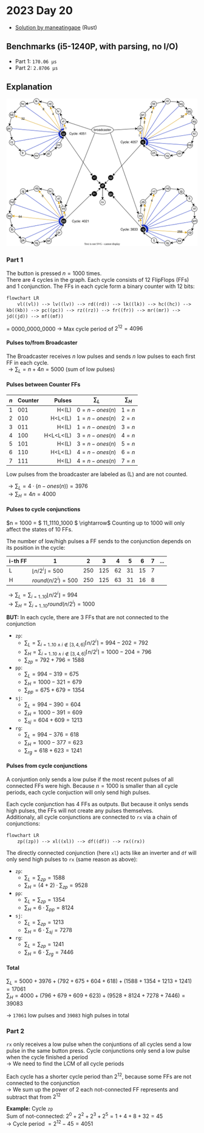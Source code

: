 # 2023 Day 20

- [Solution by maneatingape](https://github.com/maneatingape/advent-of-code-rust/blob/main/src/year2023/day20.rs) (Rust)

## Benchmarks (i5-1240P, with parsing, no I/O)

- Part 1: `170.06 µs`
- Part 2: `2.8706 µs`

## Explanation

![Input Graph](./input.svg)

### Part 1

The button is pressed $n = 1000$ times.\
There are 4 cycles in the graph. Each cycle consists of 12 FlipFlops (FFs) and 1 conjunction. The FFs in each cycle form a binary counter with 12 bits:

```mermaid
flowchart LR
    vl((vl)) --> lv((lv)) --> rd((rd)) --> lk((lk)) --> hc((hc)) --> kb((kb)) --> pc((pc)) --> rz((rz)) --> fr((fr)) --> mr((mr)) --> jd((jd)) --> mf((mf))
```

= 0000_0000_0000 $\rightarrow$ Max cycle period of $2^{12} = 4096$

#### Pulses to/from Broadcaster

The Broadcaster receives $n$ low pulses and sends $n$ low pulses to each first FF in each cycle.\
$\rightarrow \sum_L = n + 4n = 5000$ (sum of low pulses)

#### Pulses between Counter FFs

| $n$ | Counter |    Pulses | $\sum_{L}$    | $\sum_{H}$ |
| --- | ------- | --------: | ------------- | ---------- |
| 1   | 001     |     H<(L) | $0=n-ones(n)$ | $1=n$      |
| 2   | 010     |   H<L<(L) | $1=n-ones(n)$ | $2=n$      |
| 3   | 011     |     H<(L) | $1=n-ones(n)$ | $3=n$      |
| 4   | 100     | H<L<L<(L) | $3=n-ones(n)$ | $4=n$      |
| 5   | 101     |     H<(L) | $3=n-ones(n)$ | $5=n$      |
| 6   | 110     |   H<L<(L) | $4=n-ones(n)$ | $6=n$      |
| 7   | 111     |     H<(L) | $4=n-ones(n)$ | $7=n$      |

Low pulses from the broadcaster are labeled as (L) and are not counted.

$\rightarrow \sum_L = 4 \cdot (n - ones(n)) = 3976$\
$\rightarrow \sum_H = 4n = 4000$

#### Pulses to cycle conjunctions

$n = 1000 = $ 11_1110_1000 $ \rightarrow$ Counting up to 1000 will only affect the states of 10 FFs.

The number of low/high pulses a FF sends to the conjunction depends on its position in the cycle:

| i-th FF | 1                             | 2   | 3   | 4   | 5   | 6   | 7   | ... |
| ------- | ----------------------------- | --- | --- | --- | --- | --- | --- | --- |
| L       | $\lfloor n/2^i \rfloor = 500$ | 250 | 125 | 62  | 31  | 15  | 7   |
| H       | $round(n/2^i) = 500$          | 250 | 125 | 63  | 31  | 16  | 8   |

$\rightarrow \sum_L = \sum_{i=1..10} \lfloor n/2^i \rfloor = 994$\
$\rightarrow \sum_H = \sum_{i=1..10} round(n/2^i) = 1000$

**BUT:** In each cycle, there are 3 FFs that are not connected to the conjunction

- `zp`:
  - $\sum_L = \sum_{i=1..10\wedge i \not\in [3,4,6]} \lceil n/2^i \rceil = 994 - 202 = 792$
  - $\sum_H = \sum_{i=1..10\wedge i \not\in [3,4,6]} \lceil n/2^i \rceil = 1000 - 204 = 796$
  - $\sum_{zp} = 792 + 796 = 1588$
- `pp`:
  - $\sum_L = 994 - 319 = 675$
  - $\sum_H = 1000 - 321 = 679$
  - $\sum_{pp} = 675 + 679 = 1354$
- `sj`:
  - $\sum_L = 994 - 390 = 604$
  - $\sum_H = 1000 - 391 = 609$
  - $\sum_{sj} = 604 + 609 = 1213$
- `rg`:
  - $\sum_L = 994 - 376 = 618$
  - $\sum_H = 1000 - 377 = 623$
  - $\sum_{rg} = 618 + 623 = 1241$

#### Pulses from cycle conjunctions

A conjuntion only sends a low pulse if the most recent pulses of all connected FFs were high. Because $n=1000$ is smaller than all cycle periods, each cycle conjuction will only send high pulses.

Each cycle conjunction has 4 FFs as outputs. But because it onlys sends high pulses, the FFs will not create any pulses themselves.\
Additionaly, all cycle conjunctions are connected to `rx` via a chain of conjunctions:

```mermaid
flowchart LR
    zp((zp)) --> xl((xl)) --> df((df)) --> rx((rx))
```

The directly connected conjunction (here `xl`) acts like an inverter and `df` will only send high pulses to `rx` (same reason as above):

- `zp`:
  - $\sum_L = \sum_{zp} = 1588$
  - $\sum_H = (4+2)\cdot \sum_{zp} = 9528$
- `pp`:
  - $\sum_L = \sum_{zp} = 1354$
  - $\sum_H = 6\cdot \sum_{pp} = 8124$
- `sj`:
  - $\sum_L = \sum_{zp} = 1213$
  - $\sum_H = 6\cdot \sum_{sj} = 7278$
- `rg`:
  - $\sum_L = \sum_{zp} = 1241$
  - $\sum_H = 6\cdot \sum_{rg} = 7446$

#### Total

$\sum_L = 5000 + 3976 + (792 + 675 + 604 + 618) + (1588 + 1354 + 1213 + 1241) = 17061$\
$\sum_H = 4000 + (796 + 679 + 609 + 623) + (9528 + 8124 + 7278 + 7446) = 39083$

$\rightarrow$ `17061` low pulses and `39083` high pulses in total

### Part 2

`rx` only receives a low pulse when the conjuntions of all cycles send a low pulse in the same button press. Cycle conjunctions only send a low pulse when the cycle finished a period\
$\rightarrow$ We need to find the LCM of all cycle periods

Each cycle has a shorter cycle period than $2^{12}$, because some FFs are not connected to the conjunction\
$\rightarrow$ We sum up the power of 2 each not-connected FF represents and subtract that from $2^{12}$

**Example:** Cycle `zp`\
 Sum of not-connected: $2^0 + 2^2 + 2^3 + 2^5 = 1 + 4 + 8 + 32 = 45$\
 $\rightarrow$ Cycle period $= 2^{12} - 45 = 4051$
